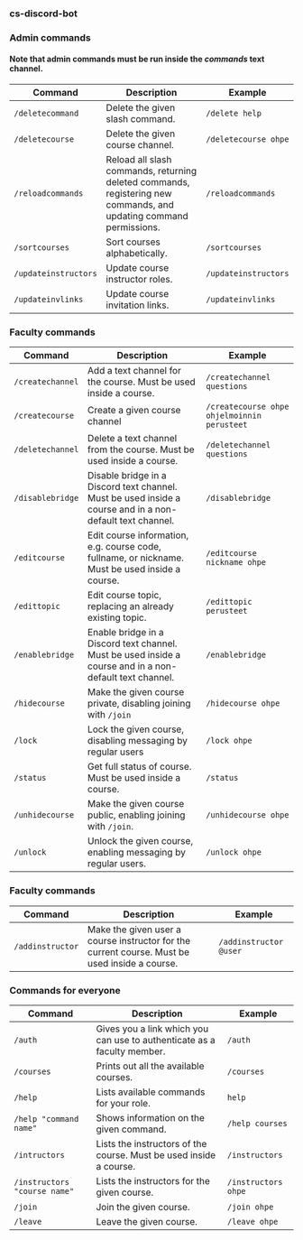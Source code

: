 ### cs-discord-bot

### Admin commands

#### Note that admin commands must be run inside the _commands_ text channel.

Command | Description | Example
--- |--- | ---
`/deletecommand` | Delete the given slash command. | `/delete help`
`/deletecourse` | Delete the given course channel. | `/deletecourse ohpe`
`/reloadcommands` | Reload all slash commands, returning deleted commands, registering new commands, and updating command permissions. | `/reloadcommands`
`/sortcourses` | Sort courses alphabetically. | `/sortcourses`
`/updateinstructors` | Update course instructor roles. | `/updateinstructors`
`/updateinvlinks` | Update course invitation links. | `/updateinvlinks`

### Faculty commands

Command | Description | Example
--- |--- | ---
`/createchannel` | Add a text channel for the course. Must be used inside a course. | `/createchannel questions`
`/createcourse ` | Create a given course channel | `/createcourse ohpe ohjelmoinnin perusteet`
`/deletechannel` | Delete a text channel from the course. Must be used inside a course. | `/deletechannel questions`
`/disablebridge` | Disable bridge in a Discord text channel. Must be used inside a course and in a non-default text channel. | `/disablebridge`
`/editcourse` | Edit course information, e.g. course code, fullname, or nickname. Must be used inside a course. | `/editcourse nickname ohpe`
`/edittopic` | Edit course topic, replacing an already existing topic. | `/edittopic perusteet`
`/enablebridge` | Enable bridge in a Discord text channel. Must be used inside a course and in a non-default text channel. | `/enablebridge`
`/hidecourse` | Make the given course private, disabling joining with `/join` | `/hidecourse ohpe`
`/lock` | Lock the given course, disabling messaging by regular users | `/lock ohpe`
`/status` | Get full status of course. Must be used inside a course. | `/status`
`/unhidecourse` | Make the given course public, enabling joining with `/join`. | `/unhidecourse ohpe`
`/unlock` | Unlock the given course, enabling messaging by regular users. | `/unlock ohpe`

### Faculty commands

Command | Description | Example
--- |--- | ---
`/addinstructor` | Make the given user a course instructor for the current course. Must be used inside a course. | `/addinstructor @user`

### Commands for everyone

Command | Description | Example
--- |--- | ---
`/auth` | Gives you a link which you can use to authenticate as a faculty member. | `/auth`
`/courses` | Prints out all the available courses. | `/courses`
`/help` |  Lists available commands for your role. | `help`
`/help "command name"` | Shows information on the given command. | `/help courses`
`/intructors` | Lists the instructors of the course. Must be used inside a course. | `/instructors`
`/instructors "course name"` | Lists the instructors for the given course. | `/instructors ohpe`
`/join` | Join the given course. | `/join ohpe`
`/leave` | Leave the given course. | `/leave ohpe`